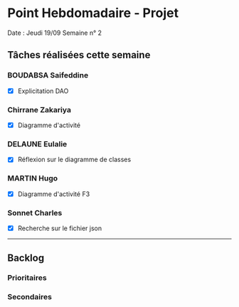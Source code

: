# Point Hebdomadaire - Projet

Date : Jeudi 19/09
Semaine n° 2

## Tâches réalisées cette semaine


### BOUDABSA Saifeddine
- [x] Explicitation DAO

### Chirrane Zakariya
- [x] Diagramme d'activité

### DELAUNE Eulalie
- [x] Réflexion sur le diagramme de classes

### MARTIN Hugo
- [x] Diagramme d'activité F3

### Sonnet Charles
- [x] Recherche sur le fichier json
---

## Backlog

### Prioritaires

### Secondaires
